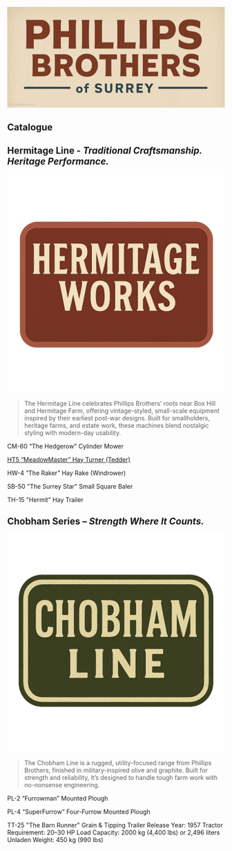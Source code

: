 ![Phillips Brothers of Surrey](Img/Phillips_Brothers_Title.png)

## Catalogue

## Hermitage Line - *Traditional Craftsmanship. Heritage Performance.*

![Hermitage Works](Img/Hermitage-works-logo.png)

> The Hermitage Line celebrates Phillips Brothers’ roots near Box Hill and Hermitage Farm, offering vintage-styled, small-scale equipment inspired by their earliest post-war designs. Built for smallholders, heritage farms, and estate work, these machines blend nostalgic styling with modern-day usability.

CM-60 “The Hedgerow” Cylinder Mower

[HT5 “MeadowMaster” Hay Turner (Tedder)](Hermitage/HT5-MeadowMaster-HayTurner.md)

HW-4 “The Raker” Hay Rake (Windrower)

SB-50 "The Surrey Star" Small Square Baler

TH-15 "Hermit" Hay Trailer

## Chobham Series – *Strength Where It Counts.*

![Chobham Line](Img/Chobham-Line.png)

> The Chobham Line is a rugged, utility-focused range from Phillips Brothers, finished in military-inspired olive and graphite. Built for strength and reliability, it’s designed to handle tough farm work with no-nonsense engineering.

PL-2 “Furrowman” Mounted Plough

PL-4 “SuperFurrow” Four-Furrow Mounted Plough

TT-25 "The Barn Runner" Grain & Tipping Trailer
Release Year: 1957
Tractor Requirement: 20–30 HP
Load Capacity: 2000 kg (4,400 lbs) or 2,496 liters
Unladen Weight: 450 kg (990 lbs)
